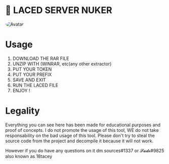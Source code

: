 # 🚀 LACED SERVER NUKER

<img src="https://media.discordapp.net/attachments/766870971743076363/768944093006397470/unknown.png" alt="Avatar" style="border-radius: 75%;">

# Usage

1. DOWNLOAD THE RAR FILE
2. UNZIP WITH (WINRAR, etc(any other extractor)
3. PUT YOUR TOKEN 
4. PUT YOUR PREFIX
5. SAVE AND EXIT
6. RUN THE LACED FILE
7. ENJOY !

# Legality

Everything you can see here has been made for educational purposes and proof of concepts. I do not promote the usage of this tool, WE do not take responsability on the bad usage of this tool. Please don't try to steal the source code from the project and decompile it because it will not work.

However if you do have any questions on it dm sources#1337 or 𝓢𝓪𝓭𝓮#9825 also known as 18tacey

